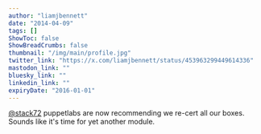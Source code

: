```yaml
---
author: "liamjbennett"
date: "2014-04-09"
tags: []
ShowToc: false
ShowBreadCrumbs: false
thumbnail: "/img/main/profile.jpg"
twitter_link: "https://x.com/liamjbennett/status/453963299449614336"
mastodon_link: ""
bluesky_link: ""
linkedin_link: ""
expiryDate: "2016-01-01"
---
```


[@stack72](https://x.com/stack72) puppetlabs are now recommending we re-cert all our boxes. Sounds like it's time for yet another module.

